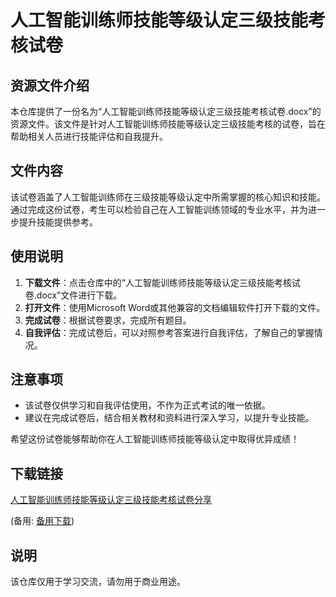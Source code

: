 # 人工智能训练师技能等级认定三级技能考核试卷

## 资源文件介绍

本仓库提供了一份名为“人工智能训练师技能等级认定三级技能考核试卷.docx”的资源文件。该文件是针对人工智能训练师技能等级认定三级技能考核的试卷，旨在帮助相关人员进行技能评估和自我提升。

## 文件内容

该试卷涵盖了人工智能训练师在三级技能等级认定中所需掌握的核心知识和技能。通过完成这份试卷，考生可以检验自己在人工智能训练领域的专业水平，并为进一步提升技能提供参考。

## 使用说明

1. **下载文件**：点击仓库中的“人工智能训练师技能等级认定三级技能考核试卷.docx”文件进行下载。
2. **打开文件**：使用Microsoft Word或其他兼容的文档编辑软件打开下载的文件。
3. **完成试卷**：根据试卷要求，完成所有题目。
4. **自我评估**：完成试卷后，可以对照参考答案进行自我评估，了解自己的掌握情况。

## 注意事项

- 该试卷仅供学习和自我评估使用，不作为正式考试的唯一依据。
- 建议在完成试卷后，结合相关教材和资料进行深入学习，以提升专业技能。

希望这份试卷能够帮助你在人工智能训练师技能等级认定中取得优异成绩！

## 下载链接
[人工智能训练师技能等级认定三级技能考核试卷分享](https://pan.quark.cn/s/aa81c9f0ee0e) 

(备用: [备用下载](https://pan.baidu.com/s/1T8p1YLVMd65GkOIY-33C2g?pwd=1234))

## 说明

该仓库仅用于学习交流，请勿用于商业用途。
